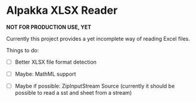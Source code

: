 # Alpakka XLSX Reader

**NOT FOR PRODUCTION USE, YET**

Currently this project provides a yet incomplete way of reading Excel files.

Things to do:

* [ ] Better XLSX file format detection
* [ ] Maybe: MathML support
* [ ] Maybe if possible: ZipInputStream Source (currently it should be possible to read a sst and sheet from a stream)

